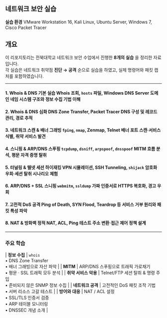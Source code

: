## 네트워크 보안 실습 

**실습 환경** VMware Workstation 16, Kali Linux, Ubuntu Server, Windows 7, Cisco Packet Tracer

## 개요
이 리포지토리는 전북대학교 네트워크 보안 수업에서 진행한 **8개의 실습** 을 정리한 자료입니다.  
각 실습은 네트워크 취약점 **진단 → 공격** 순으로 실습을 하였고, 실제 명령어와 패킷 캡처를 포함하였습니다.

____

#### 1. Whois & DNS 기본 실습         Whois 조회, `hosts` 파일, Windows DNS Server    도메인 네임 시스템 구조와 정보 수집 기법 이해 
#### 2.  Whois & DNS 심화              DNS Zone Transfer, Packet Tracer               DNS 구성 및 레코드 관리, 경로 추적 
#### 3.  네트워크 스캔 & 배너 그래빙    `fping`, `nmap`, Zenmap, Telnet 배너           포트 스캔·서비스 식별, 취약 서비스 발견 
#### 4.  스니핑 & ARP/DNS 스푸핑       `tcpdump`, `dsniff`, `arpspoof`, `dnsspoof`    MITM 흐름 분석, 평문 자격 증명 탈취 
#### 5.  터널링 & 텔넷 세션 하이재킹    VPN 시뮬레이션, SSH Tunneling, `shijack`       암호화 우회·세션 탈취 시나리오 체험 
#### 6.  ARP/DNS + SSL 스니핑          `webmitm`, `ssldump`                          가짜 인증서로 HTTPS 복호화, 경고 우회 
#### 7.  고전적 DoS 공격               Ping of Death, SYN Flood, Teardrop 등         서비스 거부 원리와 패킷 특성 파악 
#### 8.  NAT & 방화벽                  정적 NAT, ACL, Ping 테스트                    주소 변환·접근 제어 정책 설계 

____
### 주요 학습

| **정보 수집** |  `whois`<br>• DNS Zone Transfer<br>• 배너 그래빙으로 자산 파악 |
| **MITM** |  ARP/DNS 스푸핑으로 트래픽 가로채기<br>• 평문 · SSL 트래픽 모두 분석 |
| **취약 서비스 악용** |  Telnet/FTP 세션 탈취 & 명령 주입<br>• 준비되지 않은 SNMP 정보 수집 |
| **네트워크 공격** |  고전적인 DoS 패킷 조작 기법<br>• 서버 리소스 고갈 테스트 |
| **방어와 대응** |  NAT / ACL 설정<br>• SSL/TLS 인증서 검증<br>• ARP 테이블 모니터링<br>• DNSSEC 개념 소개 |
